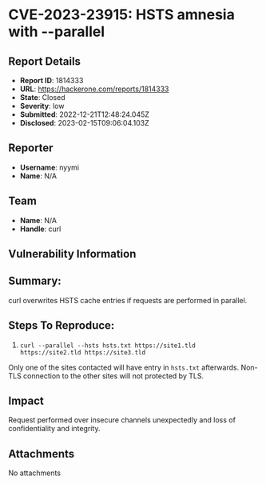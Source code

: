 # CVE-2023-23915: HSTS amnesia with --parallel

## Report Details
- **Report ID**: 1814333
- **URL**: https://hackerone.com/reports/1814333
- **State**: Closed
- **Severity**: low
- **Submitted**: 2022-12-21T12:48:24.045Z
- **Disclosed**: 2023-02-15T09:06:04.103Z

## Reporter
- **Username**: nyymi
- **Name**: N/A

## Team
- **Name**: N/A
- **Handle**: curl

## Vulnerability Information
## Summary:
curl overwrites HSTS cache entries if requests are performed in parallel.

## Steps To Reproduce:

  1. `curl --parallel --hsts hsts.txt https://site1.tld  https://site2.tld https://site3.tld`

Only one of the sites contacted will have entry in `hsts.txt` afterwards. Non-TLS connection to the other sites will not protected by TLS.

## Impact

Request performed over insecure channels unexpectedly and loss of confidentiality and integrity.

## Attachments
No attachments
